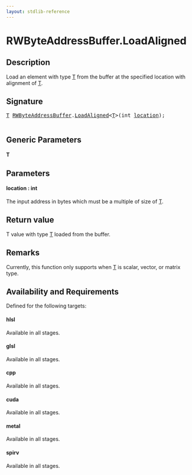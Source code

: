 ```yaml
---
layout: stdlib-reference
---
```


# RWByteAddressBuffer\.LoadAligned

## Description

Load an element with type <span class='code'><a href="loadaligned-04#typeparam-T" class="code_type">T</a></span> from the buffer at the specified location with alignment of <span class='code'><a href="loadaligned-04#typeparam-T" class="code_type">T</a></span>.



## Signature 

<pre>
<a href="loadaligned-04#typeparam-T" class="code_type">T</a> <a href="../types/rwbyteaddressbuffer-0126d/index" class="code_type">RWByteAddressBuffer</a>.<a href="loadaligned-04">LoadAligned</a>&lt;<a href="loadaligned-04#typeparam-T" class="code_type">T</a>&gt;(<span class="code_keyword">int</span> <a href="loadaligned-04#decl-location" class="code_param">location</a>);

</pre>

## Generic Parameters

####  <a id="typeparam-T"></a>T

## Parameters

####  <a id="decl-location"></a>location  : int
The input address in bytes which must be a multiple of size of <span class='code'><a href="loadaligned-04#typeparam-T" class="code_type">T</a></span>.


## Return value
T value with type <span class='code'><a href="loadaligned-04#typeparam-T" class="code_type">T</a></span> loaded from the buffer.

## Remarks

Currently, this function only supports when <span class='code'><a href="loadaligned-04#typeparam-T" class="code_type">T</a></span> is scalar, vector, or matrix type.


## Availability and Requirements

Defined for the following targets:

#### hlsl
Available in all stages.

#### glsl
Available in all stages.

#### cpp
Available in all stages.

#### cuda
Available in all stages.

#### metal
Available in all stages.

#### spirv
Available in all stages.



